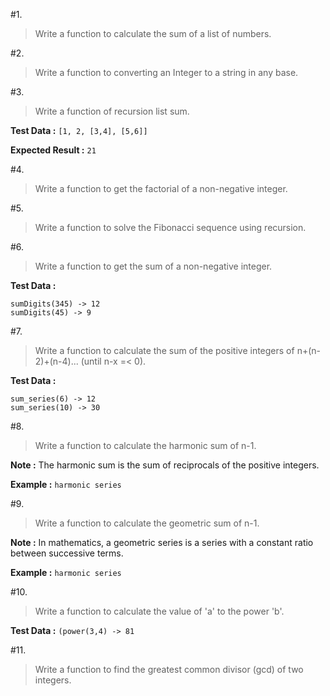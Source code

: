 #1. 
>Write a function to calculate the sum of a list of numbers.

#2. 
>Write a function to converting an Integer to a string in any base.

#3. 
>Write a function of recursion list sum.

**Test Data :** ```[1, 2, [3,4], [5,6]]```

**Expected Result :** ```21```

#4. 
>Write a function to get the factorial of a non-negative integer.

#5. 
>Write a function to solve the Fibonacci sequence using recursion.

#6. 
>Write a function to get the sum of a non-negative integer.

**Test Data :** 
```
sumDigits(345) -> 12
sumDigits(45) -> 9 
```

#7. 
>Write a function to calculate the sum of the positive integers of n+(n-2)+(n-4)... (until n-x =< 0).

**Test Data :** 
```
sum_series(6) -> 12
sum_series(10) -> 30 
```

#8. 
>Write a function to calculate the harmonic sum of n-1. 

**Note :** The harmonic sum is the sum of reciprocals of the positive integers. 

**Example :**
```harmonic series```

#9. 
>Write a function to calculate the geometric sum of n-1.

**Note :** In mathematics, a geometric series is a series with a constant ratio between successive terms. 

**Example :**
```harmonic series```


#10. 
>Write a function to calculate the value of 'a' to the power 'b'.

**Test Data :**
```(power(3,4) -> 81```

#11. 
>Write a function to find  the greatest common divisor (gcd) of two integers.
